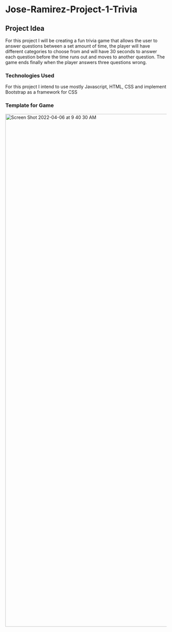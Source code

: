 # Jose-Ramirez-Project-1-Trivia

## Project Idea
For this project I will be creating a fun trivia game that allows the user to answer questions between a set amount of time, the player will have different categories to choose from and will have 30 seconds to answer each question before the time runs out and moves to another question. The game ends finally when the player answers three questions wrong.

### Technologies Used
For this project I intend to use mostly Javascript, HTML, CSS and implement Bootstrap as a framework for CSS


### Template for Game
<img width="1603" alt="Screen Shot 2022-04-06 at 9 40 30 AM" src="https://user-images.githubusercontent.com/74684215/162005384-27c96bb5-b21d-43a3-8591-dbaa48911769.png">


